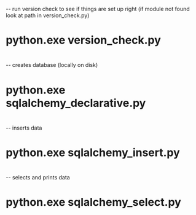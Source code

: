 -- run version check to see if things are set up right (if module not found look at path in version_check.py)
#  python.exe version_check.py
# 
-- creates database (locally on disk)
# python.exe sqlalchemy_declarative.py
# 
-- inserts data
# python.exe sqlalchemy_insert.py
# 
# 
-- selects and prints data
# python.exe sqlalchemy_select.py
